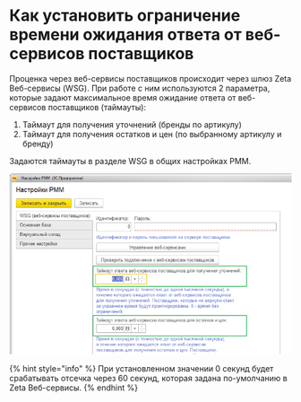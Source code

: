 # Как установить ограничение времени ожидания ответа от веб-сервисов поставщиков

Проценка через веб-сервисы поставщиков происходит через шлюз Zeta Веб-сервисы \(WSG\). При работе с ним используются 2 параметра, которые задают максимальное время ожидание ответа от веб-сервисов поставщиков \(таймауты\):

1. Таймаут для получения уточнений \(бренды по артикулу\)
2. Таймаут для получения остатков и цен \(по выбранному артикулу и бренду\)

Задаются таймауты в разделе WSG в общих настройках РММ.

![](../.gitbook/assets/image%20%2833%29.png)

{% hint style="info" %}
При установленном значении 0 секунд будет срабатывать отсечка через 60 секунд, которая задана по-умолчанию в Zeta Веб-сервисы.
{% endhint %}

